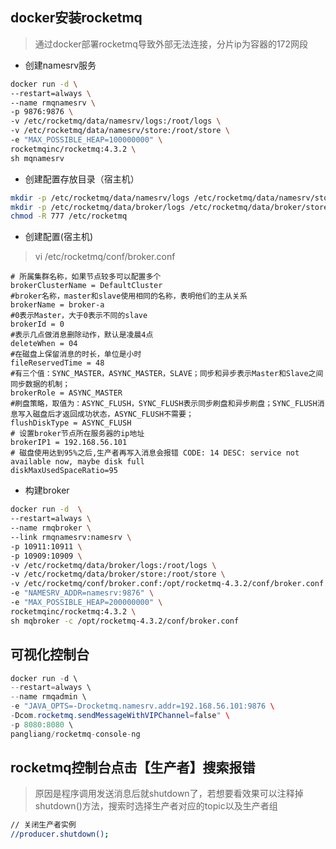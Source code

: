 ## docker安装rocketmq

> 通过docker部署rocketmq导致外部无法连接，分片ip为容器的172网段



* 创建namesrv服务

```sh
docker run -d \
--restart=always \
--name rmqnamesrv \
-p 9876:9876 \
-v /etc/rocketmq/data/namesrv/logs:/root/logs \
-v /etc/rocketmq/data/namesrv/store:/root/store \
-e "MAX_POSSIBLE_HEAP=100000000" \
rocketmqinc/rocketmq:4.3.2 \
sh mqnamesrv 

```

* 创建配置存放目录（宿主机）

```sh
mkdir -p /etc/rocketmq/data/namesrv/logs /etc/rocketmq/data/namesrv/store
mkdir -p /etc/rocketmq/data/broker/logs /etc/rocketmq/data/broker/store /etc/rocketmq/conf
chmod -R 777 /etc/rocketmq
```


* 创建配置(宿主机)

> vi /etc/rocketmq/conf/broker.conf

```properties
# 所属集群名称，如果节点较多可以配置多个
brokerClusterName = DefaultCluster
#broker名称，master和slave使用相同的名称，表明他们的主从关系
brokerName = broker-a
#0表示Master，大于0表示不同的slave
brokerId = 0
#表示几点做消息删除动作，默认是凌晨4点
deleteWhen = 04
#在磁盘上保留消息的时长，单位是小时
fileReservedTime = 48
#有三个值：SYNC_MASTER，ASYNC_MASTER，SLAVE；同步和异步表示Master和Slave之间同步数据的机制；
brokerRole = ASYNC_MASTER
#刷盘策略，取值为：ASYNC_FLUSH，SYNC_FLUSH表示同步刷盘和异步刷盘；SYNC_FLUSH消息写入磁盘后才返回成功状态，ASYNC_FLUSH不需要；
flushDiskType = ASYNC_FLUSH
# 设置broker节点所在服务器的ip地址
brokerIP1 = 192.168.56.101
# 磁盘使用达到95%之后,生产者再写入消息会报错 CODE: 14 DESC: service not available now, maybe disk full
diskMaxUsedSpaceRatio=95

```

* 构建broker

```sh
docker run -d  \
--restart=always \
--name rmqbroker \
--link rmqnamesrv:namesrv \
-p 10911:10911 \
-p 10909:10909 \
-v /etc/rocketmq/data/broker/logs:/root/logs \
-v /etc/rocketmq/data/broker/store:/root/store \
-v /etc/rocketmq/conf/broker.conf:/opt/rocketmq-4.3.2/conf/broker.conf \
-e "NAMESRV_ADDR=namesrv:9876" \
-e "MAX_POSSIBLE_HEAP=200000000" \
rocketmqinc/rocketmq:4.3.2 \
sh mqbroker -c /opt/rocketmq-4.3.2/conf/broker.conf 

```

## 可视化控制台

```java
docker run -d \
--restart=always \
--name rmqadmin \
-e "JAVA_OPTS=-Drocketmq.namesrv.addr=192.168.56.101:9876 \
-Dcom.rocketmq.sendMessageWithVIPChannel=false" \
-p 8080:8080 \
pangliang/rocketmq-console-ng
```

## rocketmq控制台点击【生产者】搜索报错

> 原因是程序调用发送消息后就shutdown了，若想要看效果可以注释掉shutdown()方法，搜索时选择生产者对应的topic以及生产者组

```sh
// 关闭生产者实例
//producer.shutdown();
```
